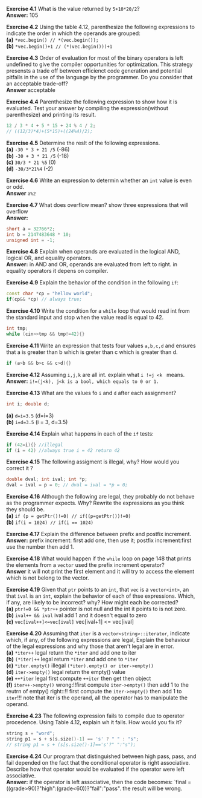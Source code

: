 **Exercise 4.1** What is the value returned by `5+10*20/2`?<br />
**Answer:** 105


**Exercise 4.2** Using the table 4.12, parenthesize the following expressions to indicate the order in which the operands are grouped: <br />
**(a)** `*vec.begin() // *(vec.begin());` <br />
**(b)** `*vec.begin()+1 // (*(vec.begin()))+1` 


**Exercise 4.3** Order of evaluation for most of the binary operators is left undefined to give the compiler opportunities for optimization. This strategy presensts a trade off between efficienct code generation and potential pitfalls in the use of the language by the programmer. Do you consider that an acceptable trade-off?<br />
**Answer** acceptable


**Exercise 4.4** Parenthesize the following expression to show how it is evaluated. Test your answer by compiling the expression(without parenthesize) and printing its result.<br />
```cpp
12 / 3 * 4 + 5 * 15 + 24 % 4 / 2;
// ((12/3)*4)+(5*15)+((24%4)/2);
```


**Exercise 4.5** Determine the reslt of the following expressions.<br />
**(a)** `-30 * 3 + 21 /5` (-86)<br />
**(b)** `-30 + 3 * 21 /5` (-18)<br />
**(c)** `30/3 * 21 %5` (0)<br />
**(d)** `-30/3*21%4` (-2)



**Exercise 4.6** Write an expression to determin whether an `int` value is even or odd.<br />
**Answer** `a%2`


**Exercise 4.7** What does overflow mean? show three expressions that will overflow<br />
**Answer:**
```cpp
short a = 32766*2;
int b = 2147483648 * 10;
unsigned int = -1;
```


**Exercise 4.8** Explain when operands are evaluated in the logical AND, logical OR, and equality operators.<br />
**Answer:** in AND and OR, operands are evaluated from left to right. in equality operators it depens on compiler.


**Exercise 4.9** Explain the behavior of the condition in the following `if`:<br />
```cpp
const char *cp = "hellow world";
if(cp&& *cp) // always true;
```


**Exercise 4.10** Write the condition for a `while` loop that would read int from the standard input and stop when the value read is equal to 42.
```cpp
int tmp;
while (cin>>tmp && tmp!=42){}
```


**Exercise 4.11** Write an expression that tests four values `a,b,c,d` and ensures that a is greater than b which is greter than c which is greater than d.
```cpp
if (a>b && b>c && c>d){}
```


**Exercise 4.12** Assuming `i,j,k` are all int. explain what `i !=j <k ` means.<br />
**Answer:** `i!=(j<k), j<k is a bool, which equals to 0 or 1.`


**Exercise 4.13** What are the values fo `i` and `d` after each assignment?
```cpp
int i; double d;
```
**(a)** `d=i=3.5` (d=i=3)<br />
**(b)** `i=d=3.5` (i = 3, d=3.5)


**Exercise 4.14** Explain what happens in each of the `if` tests:
```cpp
if (42=i){} //illegal
if (i = 42) //always true i = 42 return 42 
```


**Exercise 4.15** The following assigment is illegal, why? How would you correct it ?
```cpp
double dval; int ival; int *p;
dval = ival = p = 0; // dval = ival = *p = 0;
```


**Exercise 4.16** Although the following are legal, they probably do not behave as the programmer expects. Why? Rewrite the expressions as you think they should be.<br />
**(a)** `if (p = getPtr()!=0) // if((p=getPtr())!=0)`<br />
**(b)** `if(i = 1024) // if(i == 1024)`


**Exercise 4.17** Explain the difference between prefix and postfix increment.<br />
**Answer:** prefix increment: first add one, then use it; postfix increment:first use the number then add 1.


**Exercise 4.18** What would happen if the `while` loop on page 148 that prints the elements from a `vector` used the prefix increment operator?<br />
**Answer** it will not print the first element and it will try to access the element which is not belong to the vector.


**Exercise 4.19** Given that `ptr` points to an `int`, that `vec` is a `vector<int>`, an that `ival` is an `int`, explain the behavior of each of thse expressions. Which, if any, are likely to be incorrect? why? How might each be corrected? <br />
**(a)** `ptr!=0 && *ptr++` pointer is not null and the int it points to is not zero.<br />
**(b)** `ival++ && ival` ival add 1 and it doesn't equal to zero<br />
**(c)** `vec[ival++]<=vec[ival]` vec[ival+1] <= vec[ival]


**Exercise 4.20** Assuming that `iter` is a `vector<string>::iterator`, indicate which, if any, of the following expressions are legal, Explain the behaviour of the legal expressions and why those that aren't legal are in error.<br />
**(a)** `*iter++` legal return the `*iter` and add one to iter<br />
**(b)** `(*iter)++` legal return `*iter` and add one to `*iter`<br />
**(c)** `*iter.empty()` illegal `(*iter).empty() or iter->empty()`<br />
**(d)** `iter->empty()` legal return the empty() value<br />
**(e)** `++*iter` legal first compute `++iter` then get then object <br />
**(f)** `iter++->empty()` wrong:!!first compute `iter->empty()` then add 1 to the reutrn of emtpy()  right::!! first compute the `iter->empty()` then add 1 to `iter`!!! note that iter is the operand, all the operator has to manipulate the operand.


**Exercise 4.23** The following expression fails to compile due to operator procedence. Using Table 4.12, explain wh it fails. How would you fix it?
```cpp
string s = "word";
string p1 = s + s[s.size()-1] == 's' ? " " : "s";
// string p1 = s + (s[s.size()-1]=='s'?" ":"s");
```


**Exercise 4.24** Our program that distinguished between high pass, pass, and fail depended on the fact that the conditional operator is right associative. Describe how that operator would be evaluated if the operator were left associative.<br />
**Answer:** if the operator is left associative, then the code becomes: `final = ((grade>90)?"high":(grade<60))?"fail":"pass". the result will be wrong.



